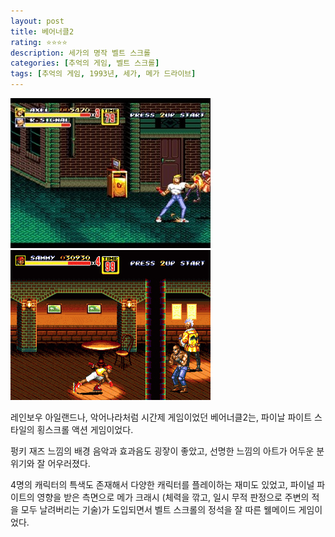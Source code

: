 ```yaml
---
layout: post
title: 베어너클2
rating: ⭐️⭐️⭐️⭐️
description: 세가의 명작 벨트 스크롤
categories: [추억의 게임, 벨트 스크롤]
tags: [추억의 게임, 1993년, 세가, 메가 드라이브]
---
```


![bare_knuckle_2_01](../../img/2002/bare_knuckle_2_01.jpg)
![bare_knuckle_2_02](../../img/2002/bare_knuckle_2_02.jpg)

레인보우 아일랜드나, 악어나라처럼 시간제 게임이었던 베어너클2는, 파이날 파이트 스타일의 횡스크롤 액션 게임이었다.

펑키 재즈 느낌의 배경 음악과 효과음도 굉잫이 좋았고, 선명한 느낌의 아트가 어두운 분위기와 잘 어우러졌다.

4명의 캐릭터의 특색도 존재해서 다양한 캐릭터를 플레이하는 재미도 있었고, 파이널 파이트의 영향을 받은 측면으로 메가 크래시 (체력을 깎고, 일시 무적 판정으로 주변의 적을 모두 날려버리는 기술)가 도입되면서 벨트 스크롤의 정석을 잘 따른 웰메이드 게임이었다.